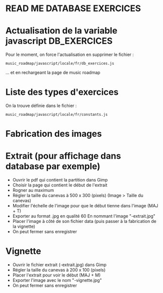 READ ME DATABASE EXERCICES
===========================


# Actualisation de la variable javascript DB_EXERCICES

Pour le moment, on force l'actualisation en supprimer le fichier :

    music_roadmap/javascript/locale/fr/db_exercices.js

… et en rechargeant la page de music roadmap


# Liste des types d'exercices

On la trouve définie dans le fichier :


    music_roadmap/javascript/locale/fr/constants.js

# Fabrication des images

# Extrait (pour affichage dans database par exemple)

- Ouvrir le pdf qui contient la partition dans Gimp
- Choisir la page qui contient le début de l'extrait
- Rogner au maximum
- Régler la taille du canevas à 500 x 300 (pixels) (Image > Taille du canevas)
- Modifier l'échelle de l'image pour que le début tienne dans l'image (MAJ + T)
- Exporter au format .jpg en qualité 60
  En nommant l'image "<id image>-extrait.jpg"
- Placer l'image à côté de son fichier data
  (puis passer à la fabrication de la vignette)
- On peut fermer sans enregistrer

# Vignette

- Ouvrir le fichier extrait (<id ex>-extrait.jpg) dans Gimp
- Régler la taille du canevas à 200 x 100 (pixels)
- Placer l'extrait pour voir le début (MAJ + M)
- Exporter l'image avec le nom "<id exercice>-vignette.jpg"
- On peut fermer sans enregistrer